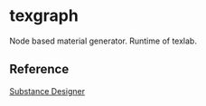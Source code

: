 # texgraph

Node based material generator. Runtime of texlab.

## Reference

[Substance Designer](https://www.substance3d.com/products/substance-designer/)
